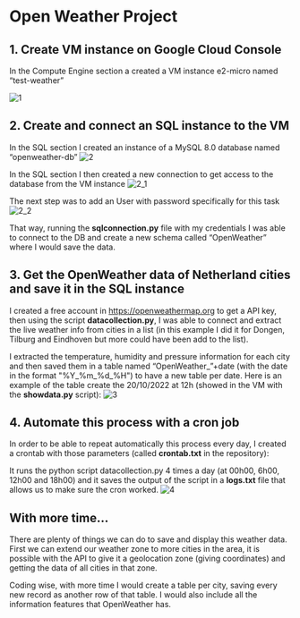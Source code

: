 # Open Weather Project

## 1. Create VM instance on Google Cloud Console

In the Compute Engine section a created a VM instance e2-micro named “test-weather”

![1](https://user-images.githubusercontent.com/74610219/196955481-e2607d84-4f81-474a-bb13-8369520a9038.png)

## 2. Create and connect an SQL instance to the VM

In the SQL section I created an instance of a MySQL 8.0 database named “openweather-db”
![2](https://user-images.githubusercontent.com/74610219/196955486-0699a7ae-725b-4c90-9c48-97a374362351.png)

In the SQL section I then created a new connection to get access to the database from the VM instance
![2_1](https://user-images.githubusercontent.com/74610219/196955487-3333d584-2b70-4532-8dbf-388d95e734e1.png)

The next step was to add an User with password specifically for this task
![2_2](https://user-images.githubusercontent.com/74610219/196956517-50774d22-9019-4224-81e5-1abd441aad29.png)

That way, running the **sqlconnection.py** file with my credentials I was able to connect to the DB and create a new schema called “OpenWeather” where I would save the data.

## 3. Get the OpenWeather data of Netherland cities and save it in the SQL instance

I created a free account in https://openweathermap.org to get a API key, then using the script **datacollection.py**, I was able to connect and extract the live weather info from cities in a list (in this example I did it for Dongen, Tilburg and Eindhoven but more could have been add to the list).

I extracted the temperature, humidity and pressure information for each city and then saved them in a table named “OpenWeather_”+date (with the date in the format "%Y_%m_%d_%H") to have a new table per date. 
Here is an example of the table create the 20/10/2022 at 12h (showed in the VM with the **showdata.py** script):
![3](https://user-images.githubusercontent.com/74610219/196955492-002c10f3-b02a-46c4-895d-7c9d70b59861.png)

## 4. Automate this process with a cron job

In order to be able to repeat automatically this process every day, I created a crontab with those parameters (called **crontab.txt** in the repository):

It runs the python script datacollection.py 4 times a day (at 00h00, 6h00, 12h00 and 18h00) and it saves the output of the script in a **logs.txt** file that allows us to make sure the cron worked. 
![4](https://user-images.githubusercontent.com/74610219/196955494-a717f50c-cfa8-4df2-bcc0-8c9b4ccbbe63.png)

## With more time…
There are plenty of things we can do to save and display this weather data. First we can extend our weather zone to more cities in the area, it is possible with the API to give it a geolocation zone (giving coordinates) and getting the data of all cities in that zone.

Coding wise, with more time I would create a table per city, saving every new record as another row of that table. I would also include all the information features that OpenWeather has. 
